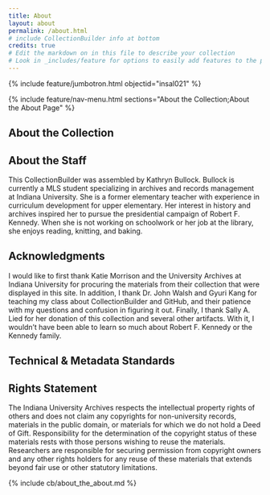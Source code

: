 ```yaml
---
title: About
layout: about
permalink: /about.html
# include CollectionBuilder info at bottom
credits: true
# Edit the markdown on in this file to describe your collection
# Look in _includes/feature for options to easily add features to the page
---
```


{% include feature/jumbotron.html objectid="insal021" %}

{% include feature/nav-menu.html sections="About the Collection;About the About Page" %}

## About the Collection  


## About the Staff  
This CollectionBuilder was assembled by Kathryn Bullock. Bullock is currently a MLS student specializing in archives and records management at Indiana University. She is a former elementary teacher with experience in curriculum development for upper elementary. Her interest in history and archives inspired her to pursue the presidential campaign of Robert F. Kennedy. When she is not working on schoolwork or her job at the library, she enjoys reading, knitting, and baking.

## Acknowledgments  
I would like to first thank Katie Morrison and the University Archives at Indiana University for procuring the materials from their collection that were displayed in this site. In addition, I thank Dr. John Walsh and Gyuri Kang for teaching my class about CollectionBuilder and GitHub, and their patience with my questions and confusion in figuring it out. Finally, I thank Sally A. Lied for her donation of this collection and several other artifacts. With it, I wouldn’t have been able to learn so much about Robert F. Kennedy or the Kennedy family.

## Technical & Metadata Standards  


## Rights Statement  
The Indiana University Archives respects the intellectual property rights of others and does not claim any copyrights for non-university records, materials in the public domain, or materials for which we do not hold a Deed of Gift. Responsibility for the determination of the copyright status of these materials rests with those persons wishing to reuse the materials. Researchers are responsible for securing permission from copyright owners and any other rights holders for any reuse of these materials that extends beyond fair use or other statutory limitations.

<!-- IMPORTANT!!! DELETE this comment and the include below when you are finished editing this page for your collection. The include below introduces about page features. They will show up on your collection's about page until you delete it.  -->
{% include cb/about_the_about.md %} 
